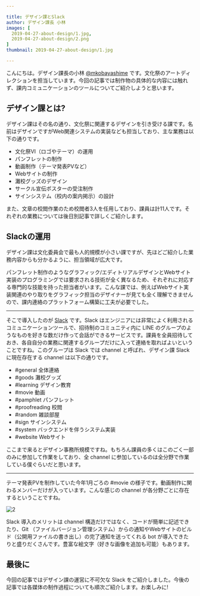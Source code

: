```yaml
---

title: デザイン課とSlack
author: デザイン課長 小林
images: [
  2019-04-27-about-design/1.jpg,
  2019-04-27-about-design/2.png
]
thumbnail: 2019-04-27-about-design/1.jpg

---
```


こんにちは。デザイン課長の小林 [@mkobayashime](https://twitter.com/m_kobayashi_me) です。文化祭のアートディレクションを担当しています。今回の記事では制作物の具体的な内容には触れず、課内コミュニケーションのツールについてご紹介しようと思います。

## デザイン課とは?
デザイン課はその名の通り、文化祭に関連するデザインを引き受ける課です。名前はデザインですがWeb関連システムの実装なども担当しており、主な業務は以下の通りです。

- 文化祭VI（ロゴやテーマ）の運用
- パンフレットの制作
- 動画制作（テーマ発表PVなど）
- Webサイトの制作
- 灘校グッズのデザイン
- サークル宣伝ポスターの受注制作
- サインシステム（校内の案内掲示）の設計

また、文章の校閲作業のため校閲者3人を任用しており、課員は計11人です。それぞれの業務については後日別記事で詳しくご紹介します。

## Slackの運用
デザイン課は文化委員会で最も人的規模が小さい課ですが、先ほどご紹介した業務内容からも分かるように、担当領域が広大です。

パンフレット制作のようなグラフィック/エディトリアルデザインとWebサイト実装のプログラミングでは要求される技術が全く異なるため、それぞれに対応する専門的な技能を持った担当者がいます。こんな課では、例えばWebサイト実装関連のやり取りをグラフィック担当のデザイナーが見ても全く理解できませんので、課内連絡のプラットフォーム構築に工夫が必要でした。

---

そこで導入したのが [Slack](https://slack.com) です。Slack はエンジニアには非常によく利用されるコミュニケーションツールで、招待制のコミュニティ内に LINE のグループのようなものを好きな数だけ作って会話ができるサービスです。課員を全員招待しておき、各自自分の業務に関連するグループだけに入って連絡を取ればよいということですね。このグループは Slack では channel と呼ばれ、デザイン課 Slack に現在存在する channel は以下の通りです。

- #general 全体連絡
- #goods 灘校グッズ
- #learning デザイン教育
- #movie 動画
- #pamphlet パンフレット
- #proofreading 校閲
- #random 雑談部屋
- #sign サインシステム
- #system バックエンドを伴うシステム実装
- #website Webサイト

ここまで来るとデザイン事務所規模ですね。もちろん課員の多くはこのごく一部のみに参加して作業をしており、全 channel に参加しているのは全分野で作業している僕ぐらいだと思います。

---

テーマ発表PVを制作していた今年1月ごろの #movie の様子です。動画制作に関わるメンバーだけが入っています。こんな感じの channel が各分野ごとに存在するということですね。

![2](../../../_nuxt/assets/img/blog/2019-04-27-about-design/2.png)

Slack 導入のメリットは channel 構造だけではなく、コードが簡単に記述できたり、Git （ファイルバージョン管理システム）からの通知やWebサイトのビルド（公開用ファイルの書き出し）の完了通知を送ってくれる bot が導入できたりと盛りだくさんです。豊富な絵文字（好きな画像を追加も可能）もあります。

## 最後に
今回の記事ではデザイン課の運営に不可欠な Slack をご紹介しました。今後の記事では各媒体の制作過程についても順次ご紹介します。お楽しみに!